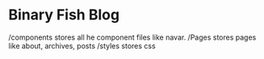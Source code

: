 # Binary Fish Blog
/components stores all he component files like navar.
/Pages stores pages like about, archives, posts
/styles stores css

